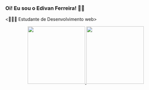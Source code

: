### Oi! Eu sou o Edivan Ferreira! 👦🏾

<👨🏾‍💻 Estudante de Desenvolvimento web>


<div align="center">
  <a href="https://github.com/ed1van">
  <img height="180em" src="https://github-readme-stats.vercel.app/api?username=ed1van&show_icons=true&theme=dark&include_all_commits=true&count_private=true"/>
  <img height="180em" src="https://github-readme-stats.vercel.app/api/top-langs/?username=ed1van&layout=compact&langs_count=7&theme=dark"/>
</div>

  
